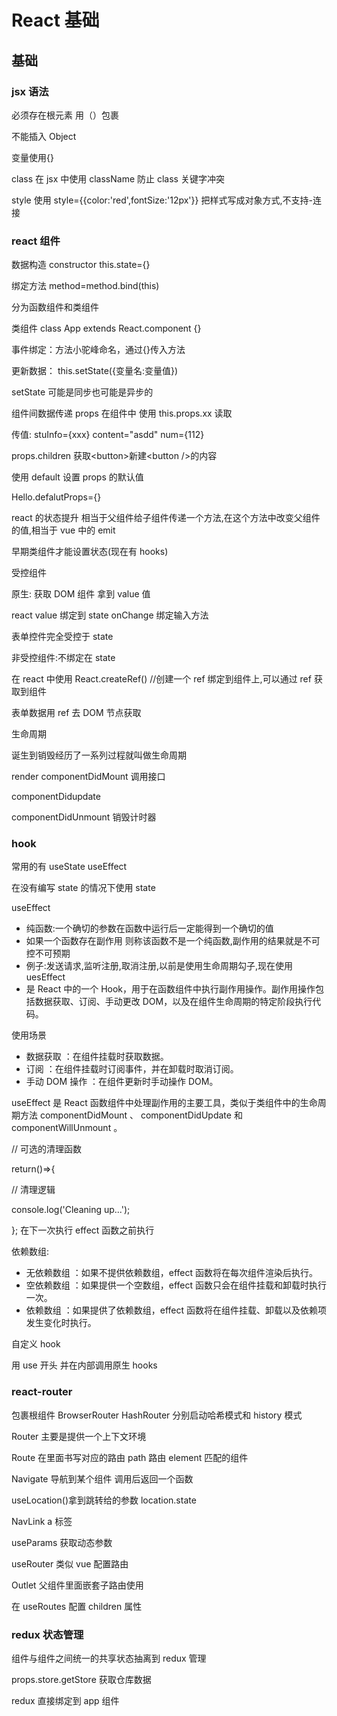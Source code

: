 # React 基础

## 基础

### jsx 语法

必须存在根元素 用（）包裹

不能插入 Object

变量使用{}

class 在 jsx 中使用 className 防止 class 关键字冲突

style 使用 style={{color:'red',fontSize:'12px'}} 把样式写成对象方式,不支持-连接

### react 组件

数据构造 constructor this.state={}

绑定方法 method=method.bind(this)

分为函数组件和类组件

类组件 class App extends React.component {}

事件绑定：方法小驼峰命名，通过{}传入方法

更新数据： this.setState({变量名:变量值})

setState 可能是同步也可能是异步的

组件间数据传递 props 在组件中 使用 this.props.xx 读取

传值: stuInfo={xxx} content="asdd" num={112}

props.children 获取\<button>新建\<button />的内容

使用 default 设置 props 的默认值

Hello.defalutProps={}&#x20;

react 的状态提升 相当于父组件给子组件传递一个方法,在这个方法中改变父组件的值,相当于 vue 中的 emit

早期类组件才能设置状态(现在有 hooks)

&#x20;&#x20;

受控组件&#x20;

原生: 获取 DOM 组件 拿到 value 值

react value 绑定到 state onChange 绑定输入方法&#x20;

表单控件完全受控于 state&#x20;

非受控组件:不绑定在 state&#x20;

在 react 中使用 React.createRef() //创建一个 ref 绑定到组件上,可以通过 ref 获取到组件

表单数据用 ref 去 DOM 节点获取

生命周期

诞生到销毁经历了一系列过程就叫做生命周期

render componentDidMount 调用接口

componentDidupdate &#x20;

&#x20;componentDidUnmount 销毁计时器

### hook

常用的有 useState useEffect

在没有编写 state 的情况下使用 state

useEffect &#x20;

- 纯函数:一个确切的参数在函数中运行后一定能得到一个确切的值
- 如果一个函数存在副作用 则称该函数不是一个纯函数,副作用的结果就是不可控不可预期
- 例子:发送请求,监听注册,取消注册,以前是使用生命周期勾子,现在使用 uesEffect
- 是 React 中的一个 Hook，用于在函数组件中执行副作用操作。副作用操作包括数据获取、订阅、手动更改 DOM，以及在组件生命周期的特定阶段执行代码。

使用场景

- 数据获取 ：在组件挂载时获取数据。
- 订阅 ：在组件挂载时订阅事件，并在卸载时取消订阅。
- 手动 DOM 操作 ：在组件更新时手动操作 DOM。

useEffect 是 React 函数组件中处理副作用的主要工具，类似于类组件中的生命周期方法 componentDidMount 、 componentDidUpdate 和 componentWillUnmount 。

// 可选的清理函数

return()=>{

// 清理逻辑

console.log('Cleaning up...');

}; 在下一次执行 effect 函数之前执行

依赖数组:

- 无依赖数组 ：如果不提供依赖数组，effect 函数将在每次组件渲染后执行。
- 空依赖数组 ：如果提供一个空数组，effect 函数只会在组件挂载和卸载时执行一次。
- 依赖数组 ：如果提供了依赖数组，effect 函数将在组件挂载、卸载以及依赖项发生变化时执行。

自定义 hook

用 use 开头 并在内部调用原生 hooks

### react-router

包裹根组件 BrowserRouter HashRouter 分别启动哈希模式和 history 模式

Router 主要是提供一个上下文环境

Route 在里面书写对应的路由 path 路由 element 匹配的组件

Navigate 导航到某个组件 调用后返回一个函数

useLocation()拿到跳转给的参数 location.state

NavLink a 标签

useParams 获取动态参数

useRouter 类似 vue 配置路由

Outlet 父组件里面嵌套子路由使用

在 useRoutes 配置 children 属性

### redux 状态管理

组件与组件之间统一的共享状态抽离到 redux 管理

props.store.getStore 获取仓库数据

redux 直接绑定到 app 组件
